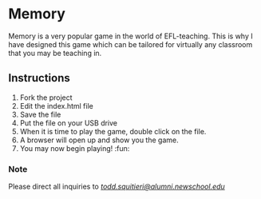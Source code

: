 # Memory
Memory is a very popular game in the world of EFL-teaching. This is why I have designed this game which can be tailored for virtually any classroom that you may be teaching in.

## Instructions

1. Fork the project
2. Edit the index.html file
3. Save the file
4. Put the file on your USB drive
5. When it is time to play the game, double click on the file.
6. A browser will open up and show you the game.
7. You may now begin playing! :fun:


### Note
Please direct all inquiries to *todd.squitieri@alumni.newschool.edu*
